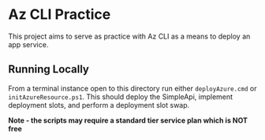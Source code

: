 # Az CLI Practice

This project aims to serve as practice with Az CLI as a means to deploy an app service.

## Running Locally

From a terminal instance open to this directory run either `deployAzure.cmd` or `initAzureResource.ps1`. This should deploy the SimpleApi, implement deployment slots, and perform a deployment slot swap.

**Note - the scripts may require a standard tier service plan which is NOT free**
